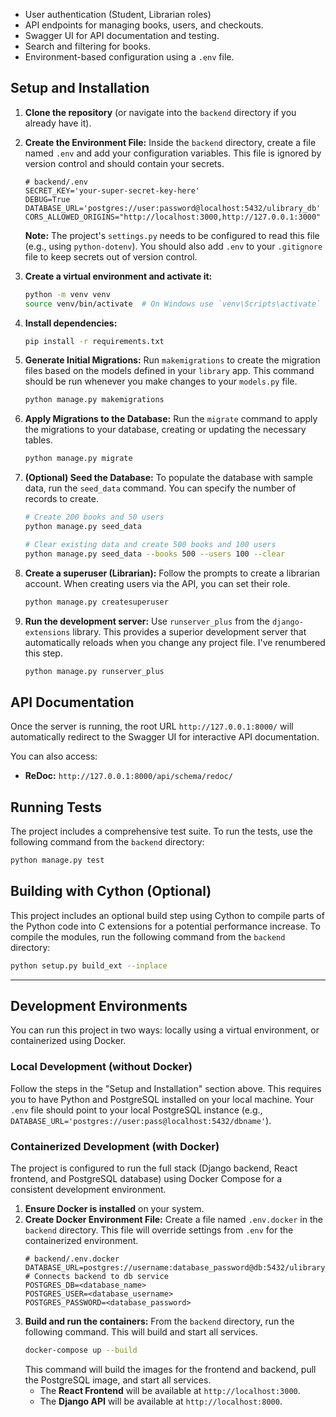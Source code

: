 - User authentication (Student, Librarian roles)
- API endpoints for managing books, users, and checkouts.
- Swagger UI for API documentation and testing.
- Search and filtering for books.
- Environment-based configuration using a `.env` file.

## Setup and Installation

1.  **Clone the repository** (or navigate into the `backend` directory if you already have it).

2.  **Create the Environment File:**
    Inside the `backend` directory, create a file named `.env` and add your configuration variables. This file is ignored by version control and should contain your secrets.
    ```.env
    # backend/.env
    SECRET_KEY='your-super-secret-key-here'
    DEBUG=True
    DATABASE_URL='postgres://user:password@localhost:5432/ulibrary_db'
    CORS_ALLOWED_ORIGINS="http://localhost:3000,http://127.0.0.1:3000"
    ```
    **Note:** The project's `settings.py` needs to be configured to read this file (e.g., using `python-dotenv`). You should also add `.env` to your `.gitignore` file to keep secrets out of version control.

3.  **Create a virtual environment and activate it:**
    ```bash
    python -m venv venv
    source venv/bin/activate  # On Windows use `venv\Scripts\activate`
    ```

4.  **Install dependencies:**
    ```bash
    pip install -r requirements.txt
    ```

5.  **Generate Initial Migrations:**
    Run `makemigrations` to create the migration files based on the models defined in your `library` app. This command should be run whenever you make changes to your `models.py` file.
    ```bash
    python manage.py makemigrations
    ```

6.  **Apply Migrations to the Database:**
    Run the `migrate` command to apply the migrations to your database, creating or updating the necessary tables.
    ```bash
    python manage.py migrate
    ```

8.  **(Optional) Seed the Database:**
    To populate the database with sample data, run the `seed_data` command. You can specify the number of records to create.
    ```bash
    # Create 200 books and 50 users
    python manage.py seed_data

    # Clear existing data and create 500 books and 100 users
    python manage.py seed_data --books 500 --users 100 --clear
    ```

7.  **Create a superuser (Librarian):**
    Follow the prompts to create a librarian account. When creating users via the API, you can set their role.
    ```bash
    python manage.py createsuperuser
    ```

8.  **Run the development server:**
    Use `runserver_plus` from the `django-extensions` library. This provides a superior development server that automatically reloads when you change any project file. I've renumbered this step.
    ```bash
    python manage.py runserver_plus
    ```

## API Documentation

Once the server is running, the root URL `http://127.0.0.1:8000/` will automatically redirect to the Swagger UI for interactive API documentation.

You can also access:
- **ReDoc:** `http://127.0.0.1:8000/api/schema/redoc/`

## Running Tests

The project includes a comprehensive test suite. To run the tests, use the following command from the `backend` directory:
```bash
python manage.py test
```

## Building with Cython (Optional)

This project includes an optional build step using Cython to compile parts of the Python code into C extensions for a potential performance increase. To compile the modules, run the following command from the `backend` directory:
```bash
python setup.py build_ext --inplace
```
---

## Development Environments

You can run this project in two ways: locally using a virtual environment, or containerized using Docker.

### Local Development (without Docker)

Follow the steps in the "Setup and Installation" section above. This requires you to have Python and PostgreSQL installed on your local machine. Your `.env` file should point to your local PostgreSQL instance (e.g., `DATABASE_URL='postgres://user:pass@localhost:5432/dbname'`).

### Containerized Development (with Docker)

The project is configured to run the full stack (Django backend, React frontend, and PostgreSQL database) using Docker Compose for a consistent development environment.

1.  **Ensure Docker is installed** on your system.
2.  **Create Docker Environment File:** Create a file named `.env.docker` in the `backend` directory. This file will override settings from `.env` for the containerized environment.
    ```.env
    # backend/.env.docker
    DATABASE_URL=postgres://username:database_password@db:5432/ulibrary_db # Connects backend to db service
    POSTGRES_DB=<database_name>
    POSTGRES_USER=<database_username>
    POSTGRES_PASSWORD=<database_password>
    ```
3.  **Build and run the containers:** From the `backend` directory, run the following command. This will build and start all services.
    ```bash
    docker-compose up --build
    ```
    This command will build the images for the frontend and backend, pull the PostgreSQL image, and start all services.
    - The **React Frontend** will be available at `http://localhost:3000`.
    - The **Django API** will be available at `http://localhost:8000`.

